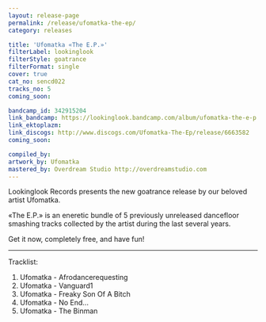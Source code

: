 ```yaml
---
layout: release-page
permalink: /release/ufomatka-the-ep/
category: releases

title: 'Ufomatka «The E.P.»'
filterLabel: lookinglook
filterStyle: goatrance
filterFormat: single
cover: true
cat_no: sencd022
tracks_no: 5
coming_soon: 

bandcamp_id: 342915204
link_bandcamp: https://lookinglook.bandcamp.com/album/ufomatka-the-e-p
link_ektoplazm: 
link_discogs: http://www.discogs.com/Ufomatka-The-Ep/release/6663582
coming_soon: 

compiled_by: 
artwork_by: Ufomatka
mastered_by: Overdream Studio http://overdreamstudio.com
---
```


Lookinglook Records presents the new goatrance release by our beloved artist Ufomatka.

«The E.P.» is an eneretic bundle of 5 previously unreleased dancefloor smashing tracks collected by the artist during the last several years.

Get it now, completely free, and have fun!

---
Tracklist:

01. Ufomatka - Afrodancerequesting
02. Ufomatka - Vanguard1
03. Ufomatka - Freaky Son Of A Bitch
04. Ufomatka - No End...
05. Ufomatka - The Binman
